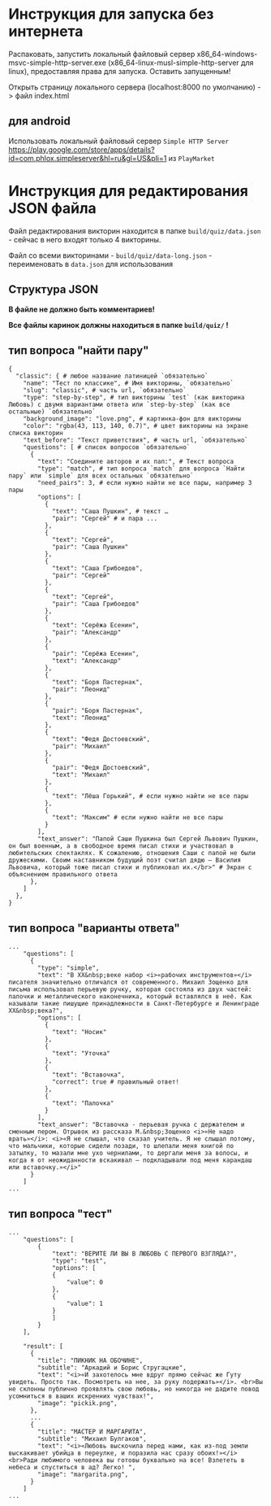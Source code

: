 # Инструкция для запуска без интернета

Распаковать, запустить локальный файловый сервер x86_64-windows-msvc-simple-http-server.exe (x86_64-linux-musl-simple-http-server для linux), предоставляя права для запуска. Оставить запущенным!

Открыть страницу локального сервера (localhost:8000 по умолчанию) -> файл index.html

## для android
Использовать локальный файловый сервер `Simple HTTP Server` https://play.google.com/store/apps/details?id=com.phlox.simpleserver&hl=ru&gl=US&pli=1 из `PlayMarket` 

# Инструкция для редактирования JSON файла
Файл редактирования викторин находится в папке `build/quiz/data.json` - сейчас в него входят только 4 викторины.

Файл со всеми викторинами - `build/quiz/data-long.json` - переименовать в `data.json` для использования

## Структура JSON
**В файле не должно быть комментариев!**

**Все файлы каринок должны находиться в папке `build/quiz/` !**


## тип вопроса "найти пару"
```
{
  "classic": { # любое название латиницей `обязательно`
    "name": "Тест по классике", # Имя викторины, `обязательно`
    "slug": "classic", # часть url, `обязательно`
    "type": "step-by-step", # тип викторины `test` (как викторина Любовь) с двумя вариантами ответа или `step-by-step` (как все остальные) `обязательно`
    "background_image": "love.png", # картинка-фон для викторины
    "color": "rgba(43, 113, 140, 0.7)", # цвет викторины на экране списка викторин
    "text_before": "Текст приветствия", # часть url, `обязательно`
    "questions": [ # список вопросов `обязательно`
      {
        "text": "Соедините авторов и их пап:", # Текст вопроса
        "type": "match", # тип вопроса `match` для вопроса `Найти пару` или `simple` для всех остальных `обязательно`
        "need_pairs": 3, # если нужно найти не все пары, например 3 пары
        "options": [ 
          {
            "text": "Саша Пушкин", # текст …
            "pair": "Сергей" # и пара ...
          },
          {
            "text": "Сергей",
            "pair": "Саша Пушкин"
          },
          {
            "text": "Саша Грибоедов",
            "pair": "Сергей"
          },
          {
            "text": "Сергей",
            "pair": "Саша Грибоедов"
          },
          {
            "text": "Серёжа Есенин",
            "pair": "Александр"
          },
          {
            "pair": "Серёжа Есенин",
            "text": "Александр"
          },
          {
            "text": "Боря Пастернак",
            "pair": "Леонид"
          },
          {
            "pair": "Боря Пастернак",
            "text": "Леонид"
          },
          {
            "text": "Федя Достоевский",
            "pair": "Михаил"
          },
          {
            "pair": "Федя Достоевский",
            "text": "Михаил"
          },
          {
            "text": "Лёша Горький", # если нужно найти не все пары
          },
          {
            "text": "Максим" # если нужно найти не все пары
          }
        ],
        "text_answer": "Папой Саши Пушкина был Сергей Львович Пушкин, он был военным, а в свободное время писал стихи и участвовал в любительских спектаклях. К сожалению, отношения Саши с папой не были дружескими. Своим наставником будущий поэт считал дядю — Василия Львовича, который тоже писал стихи и публиковал их.</br>" # Экран с объяснением правильного ответа
      },
    ]
  },
}
```


## тип вопроса "варианты ответа"
```
...
    "questions": [
      {
        "type": "simple",
        "text": "В XX&nbsp;веке набор <i>«рабочих инструментов»</i> писателя значительно отличался от современного. Михаил Зощенко для письма использовал перьевую ручку, которая состояла из двух частей: палочки и металлического наконечника, который вставлялся в неё. Как называли такие пишущие принадлежности в Санкт-Петербурге и Ленинграде XX&nbsp;века?",
        "options": [
          {
            "text": "Носик"
          },
          {
            "text": "Уточка"
          },
          {
            "text": "Вставочка",
            "correct": true # правильный ответ!
          },
          {
            "text": "Палочка"
          }
        ],
        "text_answer": "Вставочка - перьевая ручка с держателем и сменным пером. Отрывок из рассказа М.&nbsp;Зощенко <i>«Не надо врать»</i>: <i>«Я не слышал, что сказал учитель. Я не слышал потому, что мальчики, которые сидели позади, то шлепали меня книгой по затылку, то мазали мне ухо чернилами, то дергали меня за волосы, и когда я от неожиданности вскакивал — подкладывали под меня карандаш или вставочку.»</i>"
      }
    ]
...
```


## тип вопроса "тест"
```
...
    "questions": [
        {
            "text": "ВЕРИТЕ ЛИ ВЫ В ЛЮБОВЬ С ПЕРВОГО ВЗГЛЯДА?",
            "type": "test", 
            "options": [
            {
                "value": 0 
            },
            {
                "value": 1
            }
            ]
        }
    ],

    "result": [
      {
        "title": "ПИКНИК НА ОБОЧИНЕ",
        "subtitle": "Аркадий и Борис Стругацкие",
        "text": "<i>«И захотелось мне вдруг прямо сейчас же Гуту увидеть. Просто так. Посмотреть на нее, за руку подержать»</i>. <br>Вы не склонны публично проявлять свою любовь, но никогда не дадите повод усомниться в ваших искренних чувствах!",
        "image": "pickik.png",
      },
      ...
      {
        "title": "МАСТЕР И МАРГАРИТА",
        "subtitle": "Михаил Булгаков",
        "text": "<i>«Любовь выскочила перед нами, как из-под земли выскакивает убийца в переулке, и поразила нас сразу обоих!»</i> <br>Ради любимого человека вы готовы буквально на все! Взлететь в небеса и спуститься в ад? Легко! ",
        "image": "margarita.png",
      }
    ]
...
```